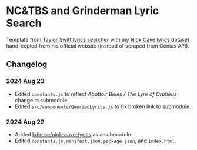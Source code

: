 # NC&TBS and Grinderman Lyric Search

Template from [Taylor Swift lyrics searcher](https://shaynak.github.io/taylor-swift) with my [Nick Cave lyrics dataset](https://github.com/kdlrose/nick-cave-lyrics) hand-copied from his official website (instead of scraped from Genius API).

## Changelog

### 2024 Aug 23

- Edited `constants.js` to reflect *Abattoir Blues / The Lyre of Orpheus* change
    in submodule.
- Edited `src/components/QueriedLyrics.js` to fix broken link to submodule.

### 2024 Aug 22

- Added [kdlrose/nick-cave-lyrics](https://github.com/kdlrose/nick-cave-lyrics) as a submodule.
- Edited `constants.js`, `manifest.json`, `package.json`, and `index.html`.

